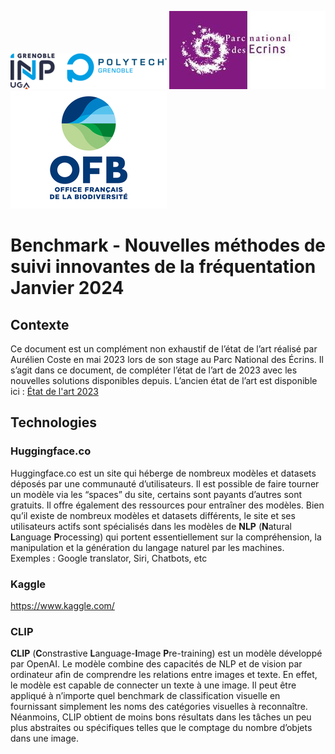 ![Logo Polytech&INP](logo_Polytech&INP.png)
![Logo PNE](logo_PNE.jpg)
![Logo OFB](logo_OFB.jpg)  
# Benchmark - Nouvelles méthodes de suivi innovantes de la fréquentation <br> Janvier 2024

## Contexte
Ce document est un complément non exhaustif de l’état de l’art réalisé par Aurélien Coste en mai 2023 lors de son stage au Parc National des Écrins. Il s’agit dans ce document, de compléter l’état de l’art de 2023 avec les nouvelles solutions disponibles depuis. L’ancien état de l’art est disponible ici : [État de l'art 2023](https://github.com/Attendance-PNE-OFB/docs/blob/main/%C3%89tat%20de%20l'art%20-%20M%C3%A9thodes%20de%20suivi%20innovantes.pdf)

## Technologies
### Huggingface.co
Huggingface.co est un site qui héberge de nombreux modèles et datasets déposés par une communauté d’utilisateurs. 
Il est possible de faire tourner un modèle via les “spaces” du site, certains sont payants d’autres sont gratuits. 
Il offre également des ressources pour entraîner des modèles. Bien qu’il existe de nombreux modèles et datasets différents, 
le site et ses utilisateurs actifs sont spécialisés dans les modèles de **NLP** (**N**atural **L**anguage **P**rocessing) qui portent essentiellement sur la compréhension, 
la manipulation et la génération du langage naturel par les machines. Exemples : Google translator, Siri, Chatbots, etc

### Kaggle
https://www.kaggle.com/

### CLIP
**CLIP** (**C**onstrastive **L**anguage-**I**mage **P**re-training) est un modèle développé par OpenAI. 
Le modèle combine des capacités de NLP et de vision par ordinateur afin de comprendre les relations entre images et texte. En effet, le modèle est capable de connecter un texte à une image. 
Il peut être appliqué à n’importe quel benchmark de classification visuelle en fournissant simplement les noms des catégories visuelles à reconnaître. 
Néanmoins, CLIP obtient de moins bons résultats dans les tâches un peu plus abstraites ou spécifiques telles que le comptage du nombre d’objets dans une image.
